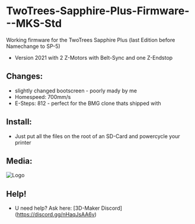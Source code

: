 # TwoTrees-Sapphire-Plus-Firmware---MKS-Std
Working firmware for the TwoTrees Sapphire Plus (last Edition before Namechange to SP-5)
- Version 2021 with 2 Z-Motors with Belt-Sync and one Z-Endstop
## Changes:
- slightly changed bootscreen - poorly mady by me
- Homespeed: 700mm/s
- E-Steps: 812 - perfect for the BMG clone thats shipped with
## Install:
- Just put all the files on the root of an SD-Card and powercycle your printer
## Media:
![Logo](https://i.ibb.co/smhP3tr/logoneu.png)
## Help!
- U need help? Ask here: [3D-Maker Discord] (https://discord.gg/nHaqJsAA6v)
